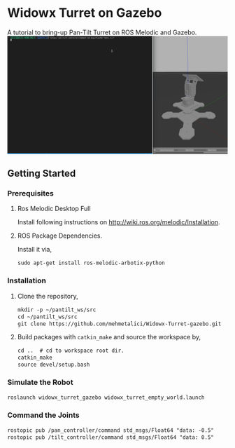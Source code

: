 # Widowx Turret on Gazebo 
A tutorial to bring-up Pan-Tilt Turret on ROS Melodic and Gazebo.
![](tilt.gif)
## Getting Started

### Prerequisites
1. Ros Melodic Desktop Full

    Install following instructions on http://wiki.ros.org/melodic/Installation.
2. ROS Package Dependencies.

    Install it via,
    ```
    sudo apt-get install ros-melodic-arbotix-python
    ```

### Installation
1. Clone the repository,
    ```
    mkdir -p ~/pantilt_ws/src
    cd ~/pantilt_ws/src
    git clone https://github.com/mehmetalici/Widowx-Turret-gazebo.git
    ```
2. Build packages with `catkin_make` and source the workspace by,
    ```
    cd ..  # cd to workspace root dir.
    catkin_make
    source devel/setup.bash
    ```

### Simulate the Robot
```
roslaunch widowx_turret_gazebo widowx_turret_empty_world.launch
```

### Command the Joints
```
rostopic pub /pan_controller/command std_msgs/Float64 "data: -0.5" 
rostopic pub /tilt_controller/command std_msgs/Float64 "data: 0.5" 
```

